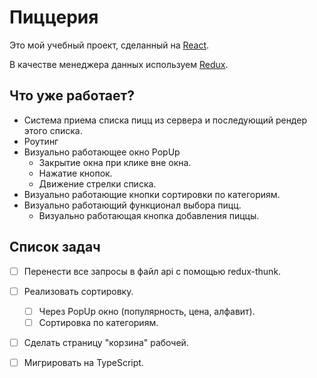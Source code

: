 Пиццерия 
=
Это мой учебный проект, сделанный на [React](https://github.com/facebook/react).

В качестве менеджера данных используем [Redux](https://github.com/reduxjs/redux).

Что уже работает?
-

- Система приема списка пицц из сервера и последующий рендер этого списка.
- Роутинг
- Визуально работающее окно PopUp
    - Закрытие окна при клике вне окна.
    - Нажатие кнопок.
    - Движение стрелки списка.
- Визуально работающие кнопки сортировки по категориям.
- Визуально работающий функционал выбора пицц.
    - Визуально работающая кнопка добавления пиццы.

Список задач
-

- [ ] Перенести все запросы в файл api с помощью redux-thunk.
- [ ] Реализовать сортировку.
    - [ ] Через PopUp окно (популярность, цена, алфавит).
    - [ ] Сортировка по категориям.
- [ ] Сделать страницу "корзина" рабочей.
- [ ] Мигрировать на TypeScript.

